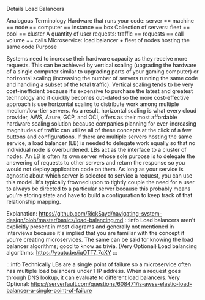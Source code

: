 Details
Load Balancers

Analogous Terminology
Hardware that runs your code: server == machine == node == computer == instance == box
Collection of servers: fleet == pool == cluster
A quantity of user requests: traffic == requests == call volume == calls
Microservice: load balancer + fleet of nodes hosting the same code
Purpose

Systems need to increase their hardware capacity as they receive more requests. This can be achieved by vertical scaling (upgrading the hardware of a single computer similar to upgrading parts of your gaming computer) or horizontal scaling (increasing the number of servers running the same code and handling a subset of the total traffic).
Vertical scaling tends to be very cost-inefficient because it’s expensive to purchase the latest and greatest technology and it quickly becomes out-dated so the more cost-effective approach is use horizontal scaling to distribute work among multiple medium/low-tier servers. As a result, horizontal scaling is what every cloud provider, AWS, Azure, GCP, and OCI, offers as their most affordable hardware scaling solution because companies planning for ever-increasing magnitudes of traffic can utilize all of these concepts at the click of a few buttons and configurations.
If there are multiple servers hosting the same service, a load balancer (LB) is needed to delegate work equally so that no individual node is overburdened. LBs act as the interface to a cluster of nodes. An LB is often its own server whose sole purpose is to delegate the answering of requests to other servers and return the response so you would not deploy application code on them. As long as your service is agnostic about which server is selected to service a request, you can use this model. It's typically frowned upon to tightly couple the need for a user to always be directed to a particular server because this probably means you're storing state and have to build a configuration to keep track of that relationship mapping.

Explanation:
https://github.com/RickSayd/navigating-system-design/blob/master/basics/load-balancing.md
:::info
Load balancers aren't explicitly present in most diagrams and generally not mentioned in interviews because it's implied that you are familiar with the concept if you’re creating microservices. The same can be said for knowing the load balancer algorithms; good to know as trivia.
(Very Optional) Load balancing algorithms:
https://youtu.be/iqOTT7_7qXY
:::

:::info
Technically LBs are a single point of failure so a microservice often has multiple load balancers under 1 IP address. When a request goes through DNS lookup, it can evaluate to different load balancers.
Very Optional:
https://serverfault.com/questions/608471/is-awss-elastic-load-balancer-a-single-point-of-failure
